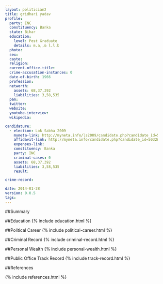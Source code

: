 ```yaml
---
layout: politician2
title: gridhari yadav
profile: 
  party: INC
  constituency: Banka
  state: Bihar
  education: 
    level: Post Graduate
    details: m.a,,& l.l.b
  photo: 
  sex: 
  caste: 
  religion: 
  current-office-title: 
  crime-accusation-instances: 0
  date-of-birth: 1966
  profession: 
  networth: 
    assets: 68,37,392
    liabilities: 3,58,535
  pan: 
  twitter: 
  website: 
  youtube-interview: 
  wikipedia: 

candidature: 
  - election: Lok Sabha 2009
    myneta-link: http://myneta.info/ls2009/candidate.php?candidate_id=5032
    affidavit-link: http://myneta.info/candidate.php?candidate_id=5032&scan=original
    expenses-link: 
    constituency: Banka 
    party: INC
    criminal-cases: 0
    assets: 68,37,392
    liabilities: 3,58,535
    result:  

crime-record: 

date: 2014-01-28
version: 0.0.5
tags: 
---
```

##Summary


##Education
{% include education.html %}


##Political Career
{% include political-career.html %}


##Criminal Record
{% include criminal-record.html %}


##Personal Wealth
{% include personal-wealth.html %}


##Public Office Track Record
{% include track-record.html %}


##References


{% include references.html %}